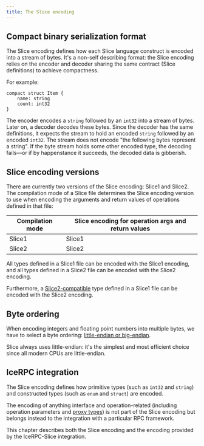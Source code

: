 ```yaml
---
title: The Slice encoding
---
```


## Compact binary serialization format

The Slice encoding defines how each Slice language construct is encoded into a stream of bytes. It's a non-self
describing format: the Slice encoding relies on the encoder and decoder sharing the same contract (Slice definitions) to
achieve compactness.

For example:

```slice
compact struct Item {
    name: string
    count: int32
}
```

The encoder encodes a `string` followed by an `int32` into a stream of bytes. Later on, a decoder decodes these bytes.
Since the decoder has the same definitions, it expects the stream to hold an encoded `string` followed by an
encoded `int32`. The stream does not encode "the following bytes represent a string". If the byte stream holds some
other encoded type, the decoding fails—or if by happenstance it succeeds, the decoded data is gibberish.

## Slice encoding versions

There are currently two versions of the Slice encoding: Slice1 and Slice2. The compilation mode of a Slice file
determines the Slice encoding version to use when encoding the arguments and return values of operations defined in that
file:

| Compilation mode | Slice encoding for operation args and return values |
|------------------|-----------------------------------------------------|
| Slice1           | Slice1                                              |
| Slice2           | Slice2                                              |

All types defined in a Slice1 file can be encoded with the Slice1 encoding, and all types defined in a Slice2 file can
be encoded with the Slice2 encoding.

Furthermore, a [Slice2-compatible][slice2-compatible] type defined in a Slice1 file can be encoded with the Slice2
encoding.

## Byte ordering

When encoding integers and floating point numbers into multiple bytes, we have to select a byte ordering:
[little-endian or big-endian](https://en.wikipedia.org/wiki/Endianness).

Slice always uses little-endian: it's the simplest and most efficient choice since all modern CPUs are little-endian.

[slice2-compatible]: ../language-guide/compilation-mode#using-slice1-and-slice2-together

## IceRPC integration

The Slice encoding defines how primitive types (such as `int32` and `string`) and constructed types (such as `enum` and
`struct`) are encoded.

The encoding of anything interface and operation-related (including operation parameters and [proxy types][proxy-types])
is not part of the Slice encoding but belongs instead to the integration with a particular RPC framework.

This chapter describes both the Slice encoding and the encoding provided by the IceRPC-Slice integration.

[proxy-types]: language-guide/proxy-types
